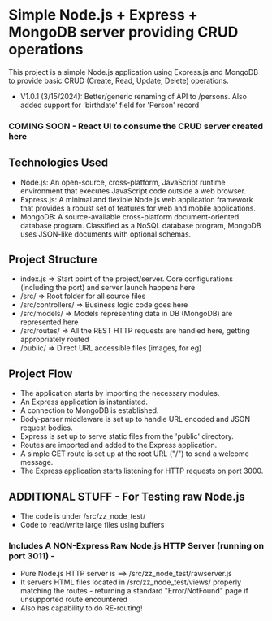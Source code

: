 # Simple Node.js + Express + MongoDB server providing CRUD operations

This project is a simple Node.js application using Express.js and MongoDB to provide basic CRUD (Create, Read, Update, Delete) operations.

- V1.0.1 (3/15/2024): Better/generic renaming of API to /persons. Also added support for 'birthdate' field for 'Person' record

### COMING SOON - React UI to consume the CRUD server created here

## Technologies Used

- Node.js: An open-source, cross-platform, JavaScript runtime environment that executes JavaScript code outside a web browser.
- Express.js: A minimal and flexible Node.js web application framework that provides a robust set of features for web and mobile applications.
- MongoDB: A source-available cross-platform document-oriented database program. Classified as a NoSQL database program, MongoDB uses JSON-like documents with optional schemas.

## Project Structure

- index.js => Start point of the project/server. Core configurations (including the port) and server launch happens here
- /src/ => Root folder for all source files
- /src/controllers/ => Business logic code goes here
- /src/models/ => Models representing data in DB (MongoDB) are represented here
- /src/routes/ => All the REST HTTP requests are handled here, getting appropriately routed
- /public/ => Direct URL accessible files (images, for eg)

## Project Flow

- The application starts by importing the necessary modules.
- An Express application is instantiated.
- A connection to MongoDB is established.
- Body-parser middleware is set up to handle URL encoded and JSON request bodies.
- Express is set up to serve static files from the 'public' directory.
- Routes are imported and added to the Express application.
- A simple GET route is set up at the root URL ("/") to send a welcome message.
- The Express application starts listening for HTTP requests on port 3000.

## ADDITIONAL STUFF - For Testing raw Node.js

- The code is under /src/zz_node_test/
- Code to read/write large files using buffers

### Includes A NON-Express Raw Node.js HTTP Server (running on port 3011) -

- Pure Node.js HTTP server is ==> /src/zz_node_test/rawserver.js
- It servers HTML files located in /src/zz_node_test/views/ properly matching the routes - returning a standard "Error/NotFound" page if unsupported route encountered
- Also has capability to do RE-routing!
